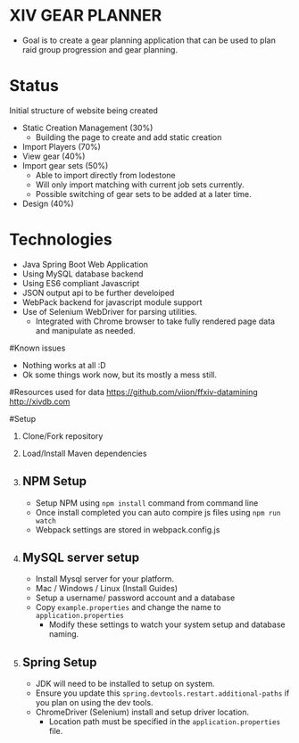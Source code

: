 # XIV GEAR PLANNER

- Goal is to create a gear planning application that can be used to plan raid group progression and gear planning.

# Status
 
Initial structure of website being created

- Static Creation Management (30%)
    * Building the page to create and add static creation 
- Import Players (70%)
- View gear (40%)
- Import gear sets (50%)
    - Able to import directly from lodestone
    - Will only import matching with current job sets currently.
    - Possible switching of gear sets to be added at a later time. 
- Design (40%)


# Technologies

- Java Spring Boot Web Application
- Using MySQL database backend
- Using ES6 compliant Javascript
- JSON output api to be further develoiped
- WebPack backend for javascript module support
- Use of Selenium WebDriver for parsing utilities.
    * Integrated with Chrome browser to take fully rendered page data and manipulate as needed.

#Known issues

- Nothing works at all :D
- Ok some things work now, but its mostly a mess still.

#Resources used for data 
https://github.com/viion/ffxiv-datamining
http://xivdb.com


#Setup

1. Clone/Fork repository 
2. Load/Install Maven dependencies
4. NPM Setup
    - 
    - Setup NPM using `npm install` command from command line
    - Once install completed you can auto compire js files using `npm run watch`
    - Webpack settings are stored in webpack.config.js
    
5. MySQL server setup
    - 
    - Install Mysql server for your platform.
    - Mac / Windows / Linux (Install Guides)
    - Setup a username/ password account and a database
    - Copy `example.properties` and change the name to `application.properties`
        - Modify these settings to watch your system setup and database naming.
    
6. Spring Setup
    -
    - JDK will need to be installed to setup on system. 
    - Ensure you update this `spring.devtools.restart.additional-paths` if you plan on using the dev tools.
    - ChromeDriver (Selenium) install and setup driver location. 
        - Location path must be specified in the `application.properties` file.
    
    